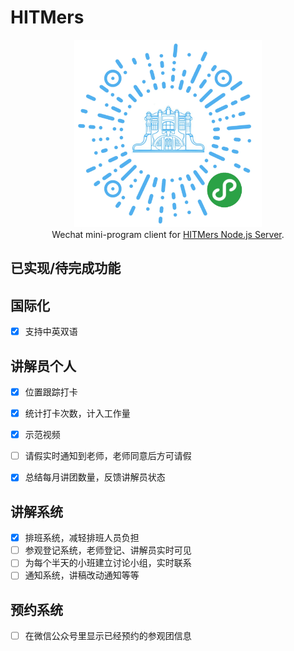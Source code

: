# HITMers

<p align="center">
<img src="./images/qrcode50x50.jpg" width="300px"><br>Wechat mini-program client for <a href="https://github.com/upupming/HITMers-node-js-server">HITMers Node.js Server</a>.
</p>

## 已实现/待完成功能

## 国际化

- [x] 支持中英双语

## 讲解员个人

- [x] 位置跟踪打卡
- [x] 统计打卡次数，计入工作量
- [x] 示范视频
- [ ] 请假实时通知到老师，老师同意后方可请假
- [x] 总结每月讲团数量，反馈讲解员状态


## 讲解系统 

- [x] 排班系统，减轻排班人员负担
- [ ] 参观登记系统，老师登记、讲解员实时可见
- [ ] 为每个半天的小班建立讨论小组，实时联系
- [ ] 通知系统，讲稿改动通知等等

## 预约系统

- [ ] 在微信公众号里显示已经预约的参观团信息
